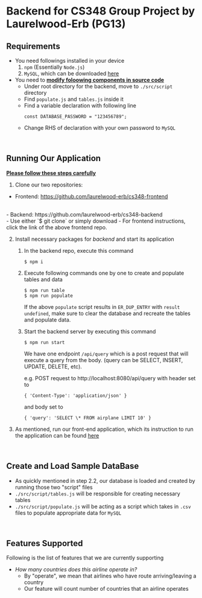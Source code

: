 # Backend for CS348 Group Project by Laurelwood-Erb (PG13)

## Requirements
- You need followings installed in your device
  1. `npm` (Essentially `Node.js`)
  2. `MySQL`, which can be downloaded <a href="https://dev.mysql.com/downloads/mysql/">here</a>
- You need to <u>**modify foloowing components in source code**</u>
  - Under root directory for the backend, move to `./src/script` directory
  - Find `populate.js` and `tables.js` inside it
  - Find a variable declaration with following line
    ```JS
    const DATABASE_PASSWORD = "123456789";
    ```
  - Change RHS of declaration with your own password to `MySQL`

<br>

## Running Our Application
<u>**Please follow these steps carefully**</u>

1. Clone our two repositories:
- Frontend: https://github.com/laurelwood-erb/cs348-frontend
<br>
- Backend:  https://github.com/laurelwood-erb/cs348-backend
<br>
- Use either `$ git clone` or simply download
- For frontend instructions, click the link of the above frontend repo.

2. Install necessary packages for *backend* and start its application
    1. In the backend repo, execute this command
        ```
        $ npm i
        ```
    2. Execute following commands one by one to create and populate tables and data
        ```
        $ npm run table
        $ npm run populate
        ```
        If the above `populate` script results in `ER_DUP_ENTRY` with `result undefined`, make sure to clear the database and recreate the tables and populate data.
    3. Start the backend server by executing this command
        ```
        $ npm run start
        ```
        We have one endpoint `/api/query` which is a post request that will execute a query from the body. (query can be SELECT, INSERT, UPDATE, DELETE, etc).
        
        e.g. POST request to http://localhost:8080/api/query with header set to 
        ```
        { 'Content-Type': 'application/json' }
        ```
        and body set to 
        ```
        { 'query': 'SELECT \* FROM airplane LIMIT 10' }
        ```
3. As mentioned, run our front-end application, which its instruction to run the application can be found <a href="https://github.com/laurelwood-erb/cs348-frontend">here</a>

<br>

## Create and Load Sample DataBase
- As quickly mentioned in step 2.2, our database is loaded and created by running those two "script" files
- `./src/script/tables.js` will be responsible for creating necessary tables
- `./src/script/populate.js` will be acting as a script which takes in `.csv` files to populate appropriate data for `MySQL` 

<br>

## Features Supported

Following is the list of features that we are currently supporting
-  *How many countries does this airline operate in?*
   -  By "operate", we mean that airlines who have route arriving/leaving a country
   -  Our feature will count number of countries that an airline operates
